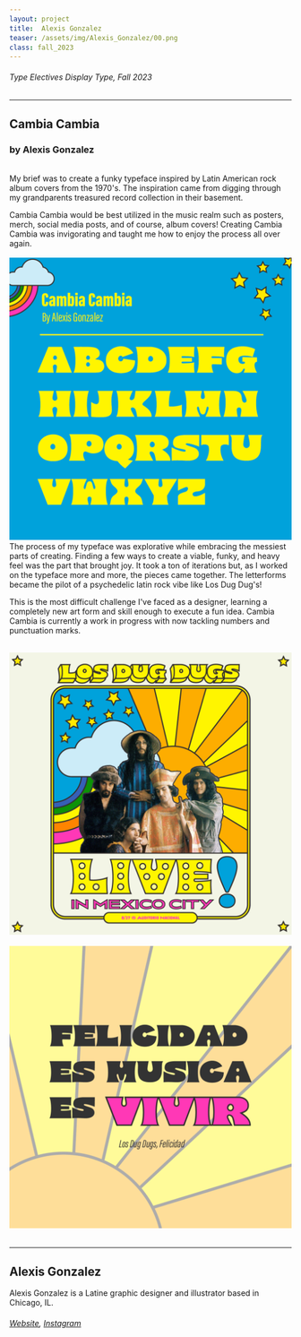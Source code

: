 ```yaml
---
layout: project
title:  Alexis Gonzalez
teaser: /assets/img/Alexis_Gonzalez/00.png
class: fall_2023
---
```

###### Type Electives Display Type, Fall 2023 ######
---
## Cambia Cambia ##
### by Alexis Gonzalez ###

<br>
My brief was to create a funky typeface inspired by Latin American rock album covers from the 1970's. The inspiration came from digging through my grandparents treasured record collection in their basement. 

Cambia Cambia would be best utilized in the music realm such as posters, merch, social media posts, and of course, album covers! Creating Cambia Cambia was invigorating and taught me how to enjoy the process all over again.
<br><br>
![image1](/assets/img/Alexis_Gonzalez/01.png)
<br>
The process of my typeface was explorative while embracing the messiest parts of creating. Finding a few ways to create a viable, funky, and heavy feel was the part that brought joy.  It took a ton of iterations but, as I worked on the typeface more and more, the pieces came together. The letterforms became the pilot of a psychedelic latin rock vibe like Los Dug Dug's!

This is the most difficult challenge I've faced as a designer, learning a completely new art form and skill enough to execute a fun idea. Cambia Cambia is currently a work in progress with now tackling numbers and punctuation marks.
<br><br>

![image2](/assets/img/Alexis_Gonzalez/02.png)
<br><br>
![image3](/assets/img/Alexis_Gonzalez/03.png)
<br><br>

---
## Alexis Gonzalez ##
Alexis Gonzalez is a Latine graphic designer and illustrator based in Chicago, IL. 
<br>
###### [Website](https://alexisgonzalez.me/), [Instagram](https://www.instagram.com/alexisgonzalez.studio) ######
